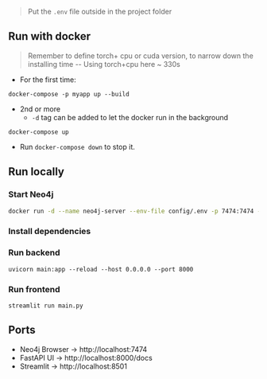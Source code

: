 > Put the `.env` file outside in the project folder

## Run with docker
> Remember to define torch+ cpu or cuda version, to narrow down the installing time -- Using torch+cpu here ~ 330s
- For the first time:
```
docker-compose -p myapp up --build
```
- 2nd or more
    - `-d` tag can be added to let the docker run in the background
```
docker-compose up
```
- Run `docker-compose down` to stop it.



## Run locally
### Start Neo4j
```bash
docker run -d --name neo4j-server --env-file config/.env -p 7474:7474 -p 7687:7687 -e "NEO4J_AUTH=${NEO4J_USERNAME}/${NEO4J_PASSWORD}" neo4j:5.8
```

### Install dependencies
### Run backend
```
uvicorn main:app --reload --host 0.0.0.0 --port 8000
```

### Run frontend
```
streamlit run main.py
```

## Ports
- Neo4j Browser → http://localhost:7474
- FastAPI UI → http://localhost:8000/docs
- Streamlit → http://localhost:8501